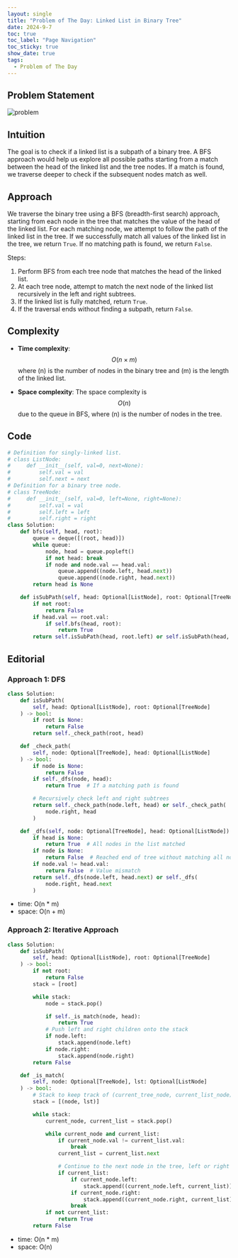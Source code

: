 ```yaml
---
layout: single
title: "Problem of The Day: Linked List in Binary Tree"
date: 2024-9-7
toc: true
toc_label: "Page Navigation"
toc_sticky: true
show_date: true
tags:
  - Problem of The Day
---
```


## Problem Statement

![problem](/assets/images/2024-09-07_12-08-40-problem-1367.png)

## Intuition

The goal is to check if a linked list is a subpath of a binary tree. A BFS approach would help us explore all possible paths starting from a match between the head of the linked list and the tree nodes. If a match is found, we traverse deeper to check if the subsequent nodes match as well.

## Approach

We traverse the binary tree using a BFS (breadth-first search) approach, starting from each node in the tree that matches the value of the head of the linked list. For each matching node, we attempt to follow the path of the linked list in the tree. If we successfully match all values of the linked list in the tree, we return `True`. If no matching path is found, we return `False`.

Steps:

1. Perform BFS from each tree node that matches the head of the linked list.
2. At each tree node, attempt to match the next node of the linked list recursively in the left and right subtrees.
3. If the linked list is fully matched, return `True`.
4. If the traversal ends without finding a subpath, return `False`.

## Complexity

- **Time complexity**:
  $$O(n \times m)$$ where \(n\) is the number of nodes in the binary tree and \(m\) is the length of the linked list.

- **Space complexity**:
  The space complexity is $$O(n)$$ due to the queue in BFS, where \(n\) is the number of nodes in the tree.

## Code

```python
# Definition for singly-linked list.
# class ListNode:
#     def __init__(self, val=0, next=None):
#         self.val = val
#         self.next = next
# Definition for a binary tree node.
# class TreeNode:
#     def __init__(self, val=0, left=None, right=None):
#         self.val = val
#         self.left = left
#         self.right = right
class Solution:
    def bfs(self, head, root):
        queue = deque([(root, head)])
        while queue:
            node, head = queue.popleft()
            if not head: break
            if node and node.val == head.val:
                queue.append((node.left, head.next))
                queue.append((node.right, head.next))
        return head is None

    def isSubPath(self, head: Optional[ListNode], root: Optional[TreeNode]) -> bool:
        if not root:
            return False
        if head.val == root.val:
            if self.bfs(head, root):
                return True
        return self.isSubPath(head, root.left) or self.isSubPath(head, root.right)
```

## Editorial

### Approach 1: DFS

```python
class Solution:
    def isSubPath(
        self, head: Optional[ListNode], root: Optional[TreeNode]
    ) -> bool:
        if root is None:
            return False
        return self._check_path(root, head)

    def _check_path(
        self, node: Optional[TreeNode], head: Optional[ListNode]
    ) -> bool:
        if node is None:
            return False
        if self._dfs(node, head):
            return True  # If a matching path is found

        # Recursively check left and right subtrees
        return self._check_path(node.left, head) or self._check_path(
            node.right, head
        )

    def _dfs(self, node: Optional[TreeNode], head: Optional[ListNode]) -> bool:
        if head is None:
            return True  # All nodes in the list matched
        if node is None:
            return False  # Reached end of tree without matching all nodes
        if node.val != head.val:
            return False  # Value mismatch
        return self._dfs(node.left, head.next) or self._dfs(
            node.right, head.next
        )
```

- time: O(n \* m)
- space: O(n + m)

### Approach 2: Iterative Approach

```python
class Solution:
    def isSubPath(
        self, head: Optional[ListNode], root: Optional[TreeNode]
    ) -> bool:
        if not root:
            return False
        stack = [root]

        while stack:
            node = stack.pop()

            if self._is_match(node, head):
                return True
            # Push left and right children onto the stack
            if node.left:
                stack.append(node.left)
            if node.right:
                stack.append(node.right)
        return False

    def _is_match(
        self, node: Optional[TreeNode], lst: Optional[ListNode]
    ) -> bool:
        # Stack to keep track of (current_tree_node, current_list_node)
        stack = [(node, lst)]

        while stack:
            current_node, current_list = stack.pop()

            while current_node and current_list:
                if current_node.val != current_list.val:
                    break
                current_list = current_list.next

                # Continue to the next node in the tree, left or right
                if current_list:
                    if current_node.left:
                        stack.append((current_node.left, current_list))
                    if current_node.right:
                        stack.append((current_node.right, current_list))
                    break
            if not current_list:
                return True
        return False
```

- time: O(n \* m)
- space: O(n)
